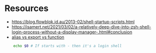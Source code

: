# Resources

- https://blog.flowblok.id.au/2013-02/shell-startup-scripts.html
- https://isamert.net/2021/03/02/a-relatively-deep-dive-into-zsh-shell-login-process-without-a-display-manager-.html#conclusion
- [alias vs export vs function](https://stackoverflow.com/questions/23172982/what-is-the-difference-between-alias-and-export-and-a-functionbash)


```bash
    echo $0 # If starts with - then it's a login shell
```
